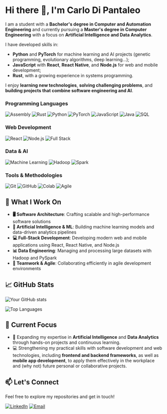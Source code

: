 # Hi there 👋, I'm Carlo Di Pantaleo

I am a student with a **Bachelor's degree in Computer and Automation Engineering** and currently pursuing a **Master's degree in Computer Engineering** with a focus on **Artificial Intelligence and Data Analytics**.

I have developed skills in:

- **Python** and **PyTorch** for machine learning and AI projects (genetic programming, evolutionary algorithms, deep learning...);
- **JavaScript** with **React**, **React Native**, and **Node.js** for web and mobile development; 
- **Rust**, with a growing experience in systems programming.  

I enjoy **learning new technologies**, **solving challenging problems**, and **building projects that combine software engineering and AI**.  

### Programming Languages
![Assembly](https://img.shields.io/badge/Assembly-525252?style=flat-square&logo=assemblyscript&logoColor=white)
![Rust](https://img.shields.io/badge/Rust-000000?style=flat-square&logo=rust&logoColor=white)
![Python](https://img.shields.io/badge/Python-3776AB?style=flat-square&logo=python&logoColor=white)
![PyTorch](https://img.shields.io/badge/PyTorch-3776AB?style=flat-square&logo=pytorch&logoColor=white)
![JavaScript](https://img.shields.io/badge/JavaScript-F7DF1E?style=flat-square&logo=javascript&logoColor=black)
![Java](https://img.shields.io/badge/Java-ED8B00?style=flat-square&logo=openjdk&logoColor=white)
![SQL](https://img.shields.io/badge/SQL-4479A1?style=flat-square&logo=mysql&logoColor=white)

### Web Development
![React](https://img.shields.io/badge/React-20232A?style=flat-square&logo=react&logoColor=61DAFB)
![Node.js](https://img.shields.io/badge/Node.js-43853D?style=flat-square&logo=node.js&logoColor=white)
![Full Stack](https://img.shields.io/badge/Full%20Stack-FF6B6B?style=flat-square&logo=stackblitz&logoColor=white)

### Data & AI
![Machine Learning](https://img.shields.io/badge/Machine%20Learning-FF6F00?style=flat-square&logo=tensorflow&logoColor=white)
![Hadoop](https://img.shields.io/badge/Hadoop-66CCFF?style=flat-square&logo=apachehadoop&logoColor=black)
![Spark](https://img.shields.io/badge/Spark-E25A1C?style=flat-square&logo=apachespark&logoColor=white)

### Tools & Methodologies
![Git](https://img.shields.io/badge/Git-F05032?style=flat-square&logo=git&logoColor=white)
![GitHub](https://img.shields.io/badge/GitHub-181717?style=flat-square&logo=github&logoColor=white)
![Colab](https://img.shields.io/badge/Colab-F9AB00?style=flat-square&logo=googlecolab&logoColor=white)
![Agile](https://img.shields.io/badge/Agile%20Methodologies-239120?style=flat-square&logo=agile&logoColor=white)

## 💼 What I Work On

- **🖥️ Software Architecture**: Crafting scalable and high-performance software solutions
- **🧠 Artificial Intelligence & ML**: Building machine learning models and data-driven analytics pipelines
- **💻 Full-Stack Development**: Developing modern web and mobile applications using React, React Native, and Node.js
- **📊 Data Engineering**: Managing and processing large datasets with Hadoop and PySpark
- **🤝 Teamwork & Agile**: Collaborating efficiently in agile development environments

## 📈 GitHub Stats

![Your GitHub stats](https://github-readme-stats.vercel.app/api?username=carlopantax&show_icons=true&theme=radical&hide_border=true)

![Top Languages](https://github-readme-stats.vercel.app/api/top-langs/?username=carlopantax&layout=compact&theme=radical&hide_border=true)

## 🎯 Current Focus

- 🧠 Expanding my expertise in **Artificial Intelligence** and **Data Analytics** through hands-on projects and continuous learning.
- 💻 Strengthening my practical skills with software development and web technologies, including **frontend and backend frameworks**, as well as **mobile app development**, to apply them effectively in the workplace and (why not) future personal or collaborative projects.



## 📫 Let's Connect

Feel free to explore my repositories and get in touch!

[![LinkedIn](https://img.shields.io/badge/LinkedIn-0077B5?style=flat-square&logo=linkedin&logoColor=white)](https://www.linkedin.com/in/carlo-di-pantaleo-4a0655384/)
[![Email](https://img.shields.io/badge/Email-D14836?style=flat-square&logo=gmail&logoColor=white)](mailto:carlodipantaleo@gmail.com)
